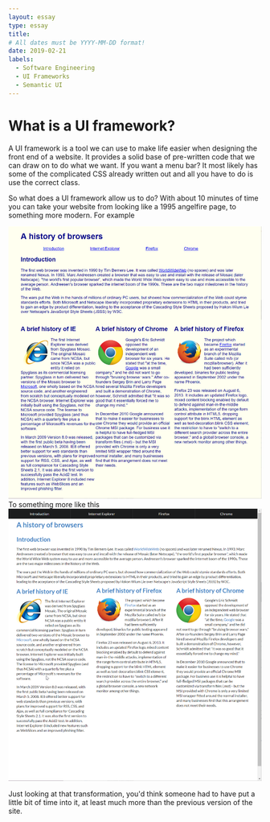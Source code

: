 ```yaml
---
layout: essay
type: essay
title: 
# All dates must be YYYY-MM-DD format!
date: 2019-02-21
labels:
  - Software Engineering
  - UI Frameworks
  - Semantic UI
---
```


<h1> What is a UI framework? </h1>

<p>A UI framework is a tool we can use to make life easier when designing the front end of a website. It provides a solid 
base of pre-written code that we can draw on to do what we want. If you want a menu bar? It most likely has some of the 
complicated CSS already written out and all you have to do is use the correct class. </p>

<p>So what does a UI framework allow us to do? With about 10 minutes of time you can take your website from looking like
a 1995 angelfire page, to something more modern. For example
</p>
<div class="ui container center aligned">
<img class="ui medium center floated rounded image" src="../images/browserhistory-old.png">
To something more like this
<img class="ui medium center floated rounded image" src="../images/browserhistory-new.png">
</div>

Just looking at that transformation, you'd think someone had to have put a little bit of time into it, at least much more
than the previous version of the site. 